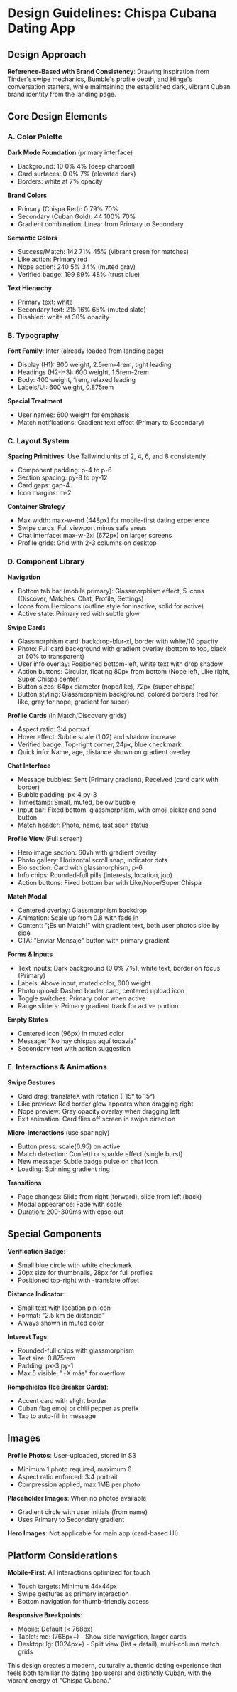 # Design Guidelines: Chispa Cubana Dating App

## Design Approach

**Reference-Based with Brand Consistency**: Drawing inspiration from Tinder's swipe mechanics, Bumble's profile depth, and Hinge's conversation starters, while maintaining the established dark, vibrant Cuban brand identity from the landing page.

## Core Design Elements

### A. Color Palette

**Dark Mode Foundation** (primary interface)
- Background: 10 0% 4% (deep charcoal)
- Card surfaces: 0 0% 7% (elevated dark)
- Borders: white at 7% opacity

**Brand Colors**
- Primary (Chispa Red): 0 79% 70%
- Secondary (Cuban Gold): 44 100% 70%
- Gradient combination: Linear from Primary to Secondary

**Semantic Colors**
- Success/Match: 142 71% 45% (vibrant green for matches)
- Like action: Primary red
- Nope action: 240 5% 34% (muted gray)
- Verified badge: 199 89% 48% (trust blue)

**Text Hierarchy**
- Primary text: white
- Secondary text: 215 16% 65% (muted slate)
- Disabled: white at 30% opacity

### B. Typography

**Font Family**: Inter (already loaded from landing page)
- Display (H1): 800 weight, 2.5rem-4rem, tight leading
- Headings (H2-H3): 600 weight, 1.5rem-2rem
- Body: 400 weight, 1rem, relaxed leading
- Labels/UI: 600 weight, 0.875rem

**Special Treatment**
- User names: 600 weight for emphasis
- Match notifications: Gradient text effect (Primary to Secondary)

### C. Layout System

**Spacing Primitives**: Use Tailwind units of 2, 4, 6, and 8 consistently
- Component padding: p-4 to p-6
- Section spacing: py-8 to py-12
- Card gaps: gap-4
- Icon margins: m-2

**Container Strategy**
- Max width: max-w-md (448px) for mobile-first dating experience
- Swipe cards: Full viewport minus safe areas
- Chat interface: max-w-2xl (672px) on larger screens
- Profile grids: Grid with 2-3 columns on desktop

### D. Component Library

**Navigation**
- Bottom tab bar (mobile primary): Glassmorphism effect, 5 icons (Discover, Matches, Chat, Profile, Settings)
- Icons from Heroicons (outline style for inactive, solid for active)
- Active state: Primary red with subtle glow

**Swipe Cards**
- Glassmorphism card: backdrop-blur-xl, border with white/10 opacity
- Photo: Full card background with gradient overlay (bottom to top, black at 60% to transparent)
- User info overlay: Positioned bottom-left, white text with drop shadow
- Action buttons: Circular, floating 80px from bottom (Nope left, Like right, Super Chispa center)
- Button sizes: 64px diameter (nope/like), 72px (super chispa)
- Button styling: Glassmorphism background, colored borders (red for like, gray for nope, gradient for super)

**Profile Cards** (in Match/Discovery grids)
- Aspect ratio: 3:4 portrait
- Hover effect: Subtle scale (1.02) and shadow increase
- Verified badge: Top-right corner, 24px, blue checkmark
- Quick info: Name, age, distance shown on gradient overlay

**Chat Interface**
- Message bubbles: Sent (Primary gradient), Received (card dark with border)
- Bubble padding: px-4 py-3
- Timestamp: Small, muted, below bubble
- Input bar: Fixed bottom, glassmorphism, with emoji picker and send button
- Match header: Photo, name, last seen status

**Profile View** (Full screen)
- Hero image section: 60vh with gradient overlay
- Photo gallery: Horizontal scroll snap, indicator dots
- Bio section: Card with glassmorphism, p-6
- Info chips: Rounded-full pills (interests, location, job)
- Action buttons: Fixed bottom bar with Like/Nope/Super Chispa

**Match Modal**
- Centered overlay: Glassmorphism backdrop
- Animation: Scale up from 0.8 with fade in
- Content: "¡Es un Match!" with gradient text, both user photos side by side
- CTA: "Enviar Mensaje" button with primary gradient

**Forms & Inputs**
- Text inputs: Dark background (0 0% 7%), white text, border on focus (Primary)
- Labels: Above input, muted color, 600 weight
- Photo upload: Dashed border card, centered upload icon
- Toggle switches: Primary color when active
- Range sliders: Primary gradient track for active portion

**Empty States**
- Centered icon (96px) in muted color
- Message: "No hay chispas aquí todavía"
- Secondary text with action suggestion

### E. Interactions & Animations

**Swipe Gestures**
- Card drag: translateX with rotation (-15° to 15°)
- Like preview: Red border glow appears when dragging right
- Nope preview: Gray opacity overlay when dragging left
- Exit animation: Card flies off screen in swipe direction

**Micro-interactions** (use sparingly)
- Button press: scale(0.95) on active
- Match detection: Confetti or sparkle effect (single burst)
- New message: Subtle badge pulse on chat icon
- Loading: Spinning gradient ring

**Transitions**
- Page changes: Slide from right (forward), slide from left (back)
- Modal appearance: Fade with scale
- Duration: 200-300ms with ease-out

## Special Components

**Verification Badge**: 
- Small blue circle with white checkmark
- 20px size for thumbnails, 28px for full profiles
- Positioned top-right with -translate offset

**Distance Indicator**:
- Small text with location pin icon
- Format: "2.5 km de distancia"
- Always shown in muted color

**Interest Tags**:
- Rounded-full chips with glassmorphism
- Text size: 0.875rem
- Padding: px-3 py-1
- Max 5 visible, "+X más" for overflow

**Rompehielos (Ice Breaker Cards)**:
- Accent card with slight border
- Cuban flag emoji or chili pepper as prefix
- Tap to auto-fill in message

## Images

**Profile Photos**: User-uploaded, stored in S3
- Minimum 1 photo required, maximum 6
- Aspect ratio enforced: 3:4 portrait
- Compression applied, max 1MB per photo

**Placeholder Images**: When no photos available
- Gradient circle with user initials (from name)
- Uses Primary to Secondary gradient

**Hero Images**: Not applicable for main app (card-based UI)

## Platform Considerations

**Mobile-First**: All interactions optimized for touch
- Touch targets: Minimum 44x44px
- Swipe gestures as primary interaction
- Bottom navigation for thumb-friendly access

**Responsive Breakpoints**:
- Mobile: Default (< 768px)
- Tablet: md: (768px+) - Show side navigation, larger cards
- Desktop: lg: (1024px+) - Split view (list + detail), multi-column match grids

This design creates a modern, culturally authentic dating experience that feels both familiar (to dating app users) and distinctly Cuban, with the vibrant energy of "Chispa Cubana."